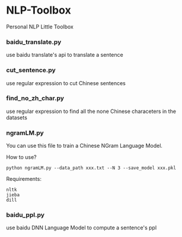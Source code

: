 # NLP-Toolbox
Personal NLP Little Toolbox

### baidu_translate.py

use baidu translate's api to translate a sentence

### cut_sentence.py

use regular expression to cut Chinese sentences

### find_no_zh_char.py

use regular expression to find all the none Chinese characeters in the datasets

### ngramLM.py

You can use this file to train a Chinese NGram Language Model.

How to use?
```
python ngramLM.py --data_path xxx.txt --N 3 --save_model xxx.pkl
```
Requirements:
```
nltk
jieba
dill
```

### baidu_ppl.py

use baidu DNN Language Model to compute a sentence's ppl
